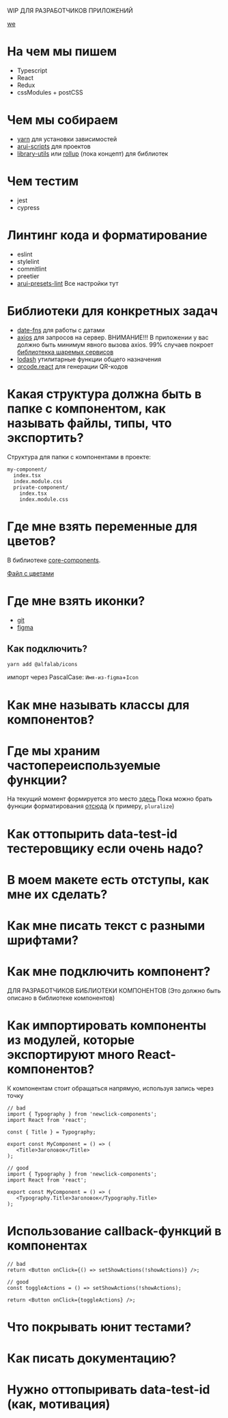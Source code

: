 WIP
ДЛЯ РАЗРАБОТЧИКОВ ПРИЛОЖЕНИЙ

[we](#goal)

# На чем мы пишем

-   Typescript
-   React
-   Redux
-   cssModules + postCSS

# Чем мы собираем
-   [yarn](https://yarnpkg.com/) для установки зависимостей
-   [arui-scripts](https://github.com/alfa-laboratory/arui-scripts) для проектов
-   [library-utils](https://github.com/alfa-laboratory/library-utils) или [rollup]() (пока концепт) для библиотек

# Чем тестим

-   jest
-   cypress

# Линтинг кода и форматирование

-   eslint
-   stylelint
-   commitlint
-   preеtier
-   [arui-presets-lint](https://github.com/alfa-laboratory/arui-presets-lint) Все настройки тут

# Библиотеки для конкретных задач

-   [date-fns](https://date-fns.org/) для работы с датами
-   [axios](https://github.com/axios/axios) для запросов на сервер. ВНИМАНИЕ!!! В приложении у вас должно быть минимум явного вызова axios. 99% случаев покроет [библиотекка шаремых сервисов](http://git.moscow.alfaintra.net/projects/RET/repos/retail-front-services/browse/src/api)
-   [lodash](https://lodash.com/) утилитарные функции общего назначения
-   [qrcode.react](https://github.com/zpao/qrcode.react) для генерации QR-кодов

# Какая структура должна быть в папке с компонентом, как называть файлы, типы, что экспортить?

Структура для папки с компонентами в проекте:

```
my-component/
  index.tsx
  index.module.css
  private-component/
    index.tsx
    index.module.css
```

# Где мне взять переменные для цветов?<a name="goal"><a/>

В библиотеке [core-components](https://github.com/alfa-laboratory/core-components).

[Файл с цветами](https://github.com/alfa-laboratory/core-components/blob/master/packages/vars/colors.css)

# Где мне взять иконки?

-   [git](https://github.com/alfa-laboratory/icons)
-   [figma](https://www.figma.com/file/QoGuPDB1hAMoMMqsQQ4Mx7lB/Icons?node-id=3882%3A144)

## Как подключить?

```
yarn add @alfalab/icons
```

импорт через PascalCase: `Имя-из-figma`+`Icon`

# Как мне называть классы для компонентов?

# Где мы храним частопереиспользуемые функции?

На текущий момент формируется это место [здесь](https://github.com/alfa-laboratory/tools)
Пока можно брать функции форматирования [отсюда](http://git.moscow.alfaintra.net/projects/EF/repos/arui-private/browse/src/lib/formatters.ts) (к примеру, `pluralize`)

# Как оттопырить data-test-id тестеровщику если очень надо?

# В моем макете есть отступы, как мне их сделать?

# Как мне писать текст с разными шрифтами?

# Как мне подключить компонент?

ДЛЯ РАЗРАБОТЧИКОВ БИБЛИОТЕКИ КОМПОНЕНТОВ (Это должно быть описано в библиотеке компонентов)

# Как импортировать компоненты из модулей, которые экспортируют много React-компонентов?

К компонентам стоит обращаться напрямую, используя запись через точку

```
// bad
import { Typography } from 'newclick-components';
import React from 'react';

const { Title } = Typography;

export const MyComponent = () => (
   <Title>Заголовок</Title>
);

// good
import { Typography } from 'newclick-components';
import React from 'react';

export const MyComponent = () => (
   <Typography.Title>Заголовок</Typography.Title>
);
```

# Использование callback-функций в компонентах

```
// bad
return <Button onClick={() => setShowActions(!showActions)} />;

// good
const toggleActions = () => setShowActions(!showActions);

return <Button onClick={toggleActions} />;
```

# Что покрывать юнит тестами?

# Как писать документацию?

# Нужно оттопыривать data-test-id (как, мотивация)
